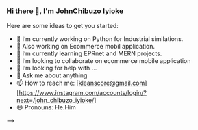 ### Hi there 👋, I'm JohnChibuzo Iyioke



Here are some ideas to get you started:

- 🔭 I’m currently working on Python for Industrial similations.
- 🔭 Also working on Ecommerce mobil application.
- 🌱 I’m currently learning EPRnet and MERN projects.
- 👯 I’m looking to collaborate on ecommerce mobile application
- 🤔 I’m looking for help with ...
- 💬 Ask me about anything
- 📫 How to reach me: [kleanscore@gmail.com] [https://www.instagram.com/accounts/login/?next=/john_chibuzo_iyioke/]
- 😄 Pronouns: He.Him

-->
